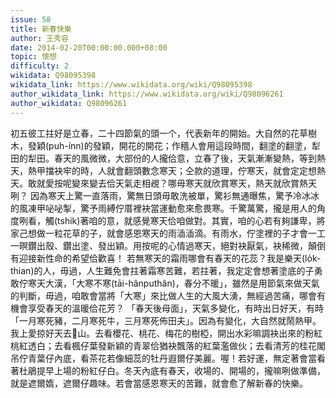 ```yaml
---
issue: 58
title: 新春快樂
author: 王秀容
date: 2014-02-20T00:00:00.000+08:00
topic: 懷想
difficulty: 2
wikidata: Q98095398
wikidata_link: https://www.wikidata.org/wiki/Q98095398
author_wikidata_link: https://www.wikidata.org/wiki/Q98096261
author_wikidata: Q98096261
---
```

初五彼工拄好是立春，二十四節氣的頭一个，代表新年的開始。大自然的花草樹木，發穎(puh-ínn)的發穎，開花的開花；作穡人會用這段時間，翻塗的翻塗，犁田的犁田。春天的風微微，大部份的人攏佮意，立春了後，天氣漸漸變熱，等到熱天，熱甲擋袂牢的時，人就會翻頭數念寒天；仝款的道理，佇寒天，就會定定想熱天。敢就愛按呢變來變去佮天氣走相覕？哪毋寒天就欣賞寒天，熱天就欣賞熱天咧？
因為寒天上驚一直落雨，驚無日頭毋敢洗被單，驚衫無通曝焦，驚予冷冰冰的風凍甲咇咇掣，驚予雨縛佇厝裡袂當運動愈來愈畏寒。千驚萬驚，攏是用人的角度咧看，觸(tshik)著咱的意，就感覺寒天佮咱做對。其實，咱的心若有夠謙卑，將家己想做一粒花草的子，就會感恩寒天的雨㴙㴙滴。有雨水，佇塗裡的子才會一工一暝鑽出殼、鑽出塗、發出穎。用按呢的心情過寒天，絕對袂厭氣，袂稀微，顛倒有迎接新性命的希望佮歡喜！
若無寒天的霜雨哪會有春天的花蕊？我是樂天(lo̍k-thian)的人，毋過，人生難免會拄著霜寒苦難，若拄著，我定定會想著塗底的子勇敢佇寒天大漢，「大寒不寒(tāi-hânputhân)，春分不暖」，雖然是用節氣來做天氣的判斷，毋過，咱敢會當將「大寒」來比做人生的大風大湧，無經過苦痛，哪會有機會享受春天的溫暖佮花芳？
「春天後母面」，天氣多變化，有時出日好天，有時「一月寒死豬，二月寒死牛，三月寒死佈田夫」。因為有變化，大自然就鬧熱甲。我上愛掠好天去𬦰山。去看櫻花、桃花、梅花的樹椏，開出水彩嘛調袂出來的粉紅桃紅透白；去看楓仔葉發新穎的青翠佮猶袂飄落的紅葉濫做伙；去看清芳的桂花閣吊佇青葉仔內底，看茶花若像細蕊的牡丹遐爾仔美麗。喔！若好運，無定著會當看著杜鵑提早上場的粉紅仔白。冬天內底有春天，收場的、開場的，攏嘛咧做準備，就是遮爾媠，遮爾仔趣味。若會當感恩寒天的苦難，就會愈了解新春的快樂。